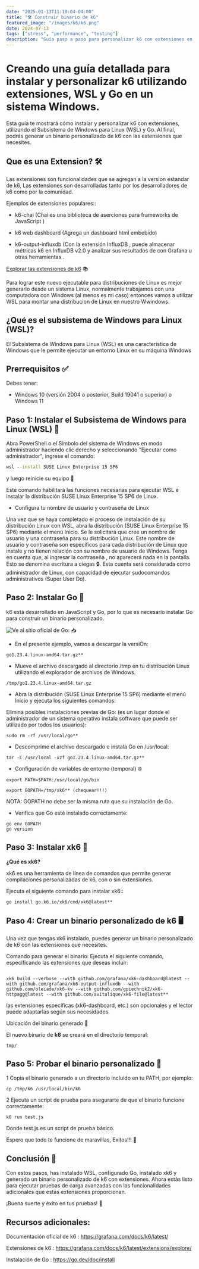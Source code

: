 ```yaml
---
date: "2025-01-13T11:10:04-04:00"
title: "🛠️ Construir binario de k6"
featured_image: "/images/k6/k6.png"
date: 2024-07-13
tags: ["stress", "performance", "testing"]
description: "Guía paso a paso para personalizar k6 con extensiones en WSL"
---
```


# Creando una guía detallada para instalar y personalizar k6 utilizando extensiones, WSL y Go en un sistema Windows.

Esta guía te mostrará cómo instalar y personalizar k6 con extensiones, utilizando el Subsistema de Windows para Linux (WSL) y Go. Al final, podrás generar un binario personalizado de k6 con las extensiones que necesites.

## Que es una Extension? 🛠️

Las extensiones son funcionalidades que se agregan a la version estandar de k6, Las extensiones son desarrolladas tanto por los desarrolladores de k6 como por la comunidad.

Ejemplos de extensiones populares::

- k6-chai (Chai es una biblioteca de aserciones para frameworks de JavaScript )
  
- k6 web dashboard (Agrega un dashboard html embebido)
  
- k6-output-influxdb (Con la extensión InfluxDB , puede almacenar métricas k6 en InfluxDB v2.0 y analizar sus resultados de con Grafana u otras herramientas .

[Explorar las extensiones de k6](https://grafana.com/docs/k6/latest/extensions/explore/) 📚

Para lograr este nuevo ejecutable para distribuciones de Linux es mejor generarlo desde un sistema Linux, normalmente trabajamos con una computadora con Windows (al menos es mi caso) entonces vamos a utilizar WSL para montar una distribucion de Linux en nuestro Wwindows.

## ¿Qué es el subsistema de Windows para Linux (WSL)?

El Subsistema de Windows para Linux (WSL) es una característica de Windows que le permite ejecutar un entorno Linux en su máquina Windows

## Prerrequisitos ✅

Debes tener:

- Windows 10 (versión 2004 o posterior, Build 19041 o superior) o Windows 11

## Paso 1: Instalar el Subsistema de Windows para Linux (WSL) 🐧

Abra PowerShell o el Símbolo del sistema de Windows en modo administrador haciendo clic derecho y seleccionando "Ejecutar como administrador", ingrese el comando:

```cmd
wsl --install SUSE Linux Enterprise 15 SP6
```
y luego reinicie su equipo 🔄

Este comando habilitará las funciones necesarias para ejecutar WSL e instalar la distribución SUSE Linux Enterprise 15 SP6 de Linux.

- Configura tu nombre de usuario y contraseña de Linux

Una vez que se haya completado el proceso de instalación de su distribución Linux con WSL, abra la distribución (SUSE Linux Enterprise 15 SP6) mediante el menú Inicio. Se le solicitará que cree un nombre de usuario y una contraseña para su distribución Linux.
Este nombre de usuario y contraseña son específicos para cada distribución de Linux que instale y no tienen relación con su nombre de usuario de Windows.
Tenga en cuenta que, al ingresar la contraseña , no aparecerá nada en la pantalla. Esto se denomina escritura a ciegas 🔒.
Esta cuenta será considerada como administrador de Linux, con capacidad de ejecutar sudocomandos administrativos (Super User Do).

## Paso 2: Instalar Go 🐹

k6 está desarrollado en JavaScript y Go, por lo que es necesario instalar Go para construir un binario personalizado.

![Ve al sitio oficial de Go:](https://go.dev/dl/) 📥

- En el presente ejemplo, vamos a descargar la versiÓn:
```linux
go1.23.4.linux-amd64.tar.gz**
```

- Mueve el archivo descargado al directorio /tmp en tu distribución Linux utilizando el explorador de archivos de Windows.

```linux
/tmp/go1.23.4.linux-amd64.tar.gz
```

- Abra la distribución (SUSE Linux Enterprise 15 SP6) mediante el menú Inicio y ejecuta los siguientes comandos:

Elimina posibles instalaciones previas de Go: (es un lugar donde el administrador de un sistema operativo instala software que puede ser utilizado por todos los usuarios):

```linux
sudo rm -rf /usr/local/go**
```

- Descomprime el archivo descargado e instala Go en /usr/local:

```linux
tar -C /usr/local -xzf go1.23.4.linux-amd64.tar.gz**
```

- Configuración de variables de entorno (temporal) 🌐

```linux
export PATH=$PATH:/usr/local/go/bin

export GOPATH=/tmp/xk6** (chequear!!!)
```

NOTA: GOPATH no debe ser la misma ruta que su instalación de Go. 

- Verifica que Go esté instalado correctamente:

```linux
go env GOPATH
go version
```

## Paso 3: Instalar xk6 🔧

**¿Qué es xk6?**

xk6 es una herramienta de línea de comandos que permite generar compilaciones personalizadas de k6, con o sin extensiones.

Ejecuta el siguiente comando para instalar xk6::

```linux
go install go.k6.io/xk6/cmd/xk6@latest**
```

## Paso 4: Crear un binario personalizado de k6 🖥️

Una vez que tengas xk6 instalado, puedes generar un binario personalizado de k6 con las extensiones que necesites.

Comando para generar el binario:
Ejecuta el siguiente comando, especificando las extensiones que deseas incluir:

```linux

xk6 build --verbose --with github.com/grafana/xk6-dashboard@latest --with github.com/grafana/xk6-output-influxdb --with github.com/oleiade/xk6-kv --with github.com/gpiechnik2/xk6-httpagg@latest --with github.com/avitalique/xk6-file@latest**

```
las extensiones específicas (xk6-dashboard, etc.) son opcionales y el lector puede adaptarlas según sus necesidades.

Ubicación del binario generado 📁

El nuevo binario de **k6** se creará en el directorio temporal:

```linux
tmp/
```

## Paso 5: Probar el binario personalizado 🧪

1 Copia el binario generado a un directorio incluido en tu PATH, por ejemplo:

```linux
cp /tmp/k6 /usr/local/bin/k6
```

2 Ejecuta un script de prueba para asegurarte de que el binario funcione correctamente:

```linux
k6 run test.js
```
Donde test.js es un script de prueba básico.

Espero que todo te funcione de maravillas, Exitos!!! 🤞

## Conclusión 🎉

Con estos pasos, has instalado WSL, configurado Go, instalado xk6 y generado un binario personalizado de k6 con extensiones. Ahora estás listo para ejecutar pruebas de carga avanzadas con las funcionalidades adicionales que estas extensiones proporcionan.

¡Buena suerte y éxito en tus pruebas! 🙏

## Recursos adicionales:

Documentación oficial de k6 : https://grafana.com/docs/k6/latest/

Extensiones de k6 : https://grafana.com/docs/k6/latest/extensions/explore/

Instalación de Go : https://go.dev/doc/install
